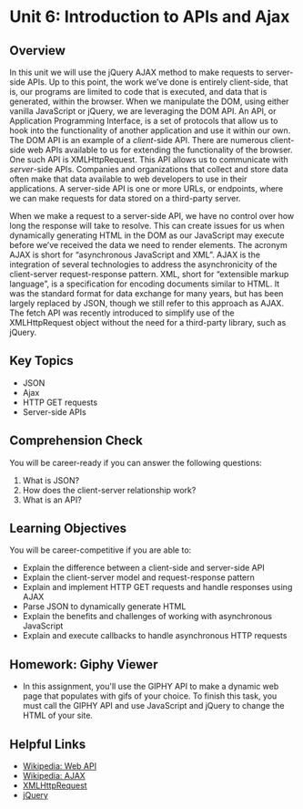 # Unit 6: Introduction to APIs and Ajax

## Overview
In this unit we will use the jQuery AJAX method to make requests to server-side APIs. Up to this point, the work we’ve done is entirely client-side, that is, our programs are limited to code that is executed, and data that is generated, within the browser. When we manipulate the DOM, using either vanilla JavaScript or jQuery, we are leveraging the DOM API. An API, or Application Programming Interface, is a set of protocols that allow us to hook into the functionality of another application and use it within our own. The DOM API is an example of a _client_-side API. There are numerous client-side web APIs available to us for extending the functionality of the browser. One such API is XMLHttpRequest. This API allows us to communicate with _server_-side APIs. Companies and organizations that collect and store data often make that data available to web developers to use in their applications. A server-side API is one or more URLs, or endpoints, where we can make requests for data stored on a third-party server. 

When we make a request to a server-side API, we have no control over how long the response will take to resolve. This can create issues for us when dynamically generating HTML in the DOM as our JavaScript may execute before we’ve received the data we need to render elements. The acronym AJAX is short for “asynchronous JavaScript and XML”. AJAX is the integration of several technologies to address the asynchronicity of the client-server request-response pattern. XML, short for “extensible markup language”, is a specification for encoding documents similar to HTML. It was the standard format for data exchange for many years, but has been largely replaced by JSON, though we still refer to this approach as AJAX. The fetch API was recently introduced to simplify use of the XMLHttpRequest object without the need for a third-party library, such as jQuery.

## Key Topics
* JSON
* Ajax 
* HTTP GET requests
* Server-side APIs

## Comprehension Check
You will be career-ready if you can answer the following questions: 
1. What is JSON?
2. How does the client-server relationship work? 
3. What is an API?

## Learning Objectives
You will be career-competitive if you are able to: 
* Explain the difference between a client-side and server-side API
* Explain the client-server model and request-response pattern
* Explain and implement HTTP GET requests and handle responses using AJAX
* Parse JSON to dynamically generate HTML
* Explain the benefits and challenges of working with asynchronous JavaScript
* Explain and execute callbacks to handle asynchronous HTTP requests

## Homework: Giphy Viewer
* In this assignment, you'll use the GIPHY API to make a dynamic web page that populates with gifs of your choice. To finish this task, you must call the GIPHY API and use JavaScript and jQuery to change the HTML of your site.

## Helpful Links
* [Wikipedia: Web API](https://en.wikipedia.org/wiki/Web_API)
* [Wikipedia: AJAX](https://en.wikipedia.org/wiki/Ajax_(programming))
* [XMLHttpRequest](https://developer.mozilla.org/en-US/docs/Web/API/XMLHttpRequest)
* [jQuery](https://api.jquery.com/)




